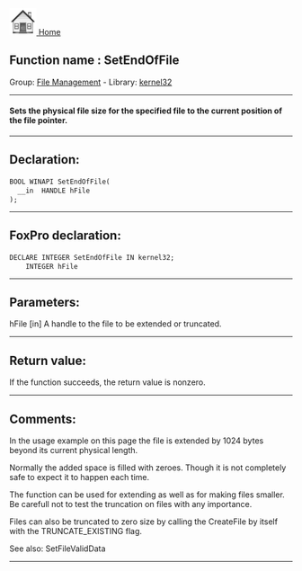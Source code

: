 [<img src="../../images/home.png"> Home ](https://github.com/VFPX/Win32API)  

## Function name : SetEndOfFile
Group: [File Management](../../functions_group.md#File_Management)  -  Library: [kernel32](../../../libraries.md#kernel32)  
***  


#### Sets the physical file size for the specified file to the current position of the file pointer.
***  


## Declaration:
```foxpro  
BOOL WINAPI SetEndOfFile(
  __in  HANDLE hFile
);  
```  
***  


## FoxPro declaration:
```foxpro  
DECLARE INTEGER SetEndOfFile IN kernel32;
	INTEGER hFile  
```  
***  


## Parameters:
hFile [in] 
A handle to the file to be extended or truncated.
  
***  


## Return value:
If the function succeeds, the return value is nonzero.  
***  


## Comments:
In the usage example on this page the file is extended by 1024 bytes beyond its current physical length.   
  
Normally the added space is filled with zeroes. Though it is not completely safe to expect it to happen each time.  
  
The function can be used for extending as well as for making files smaller. Be carefull not to test the truncation on files with any importance.  
  
Files can also be truncated to zero size by calling the CreateFile by itself with the TRUNCATE_EXISTING flag.  
  
See also: SetFileValidData   
  
***  

